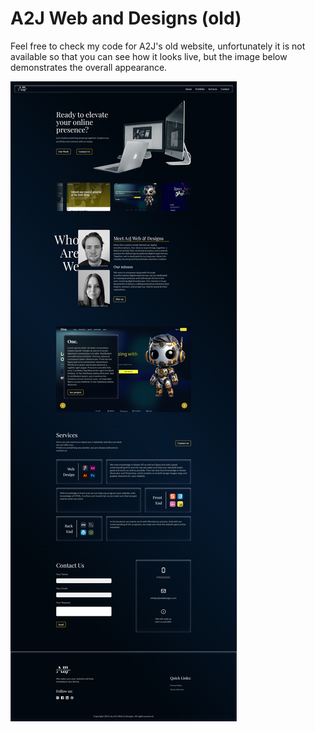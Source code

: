 # A2J Web and Designs (old)

Feel free to check my code for A2J's old website, unfortunately it is not available so that you can see how it looks live, but the image below demonstrates the overall appearance.

![Image of A2J's Landingpage](A2J-landingpage.png)
